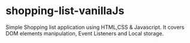 # shopping-list-vanillaJs
Simple Shopping list application using HTML,CSS &amp; Javascript. It covers DOM elements manipulation, Event Listeners and Local storage.
